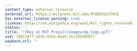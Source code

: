 ```yaml
---
content_type: external-resource
external_url: https://mitpress.mit.edu/9780262537841
has_external_license_warning: true
license: https://en.wikipedia.org/wiki/All_rights_reserved
status: ''
title: '![Buy at MIT Press](/images/mp_logo.gif)'
uid: 7d611d7f-2b35-425b-8ea5-c6c392d8bbf7
wayback_url: ''
---
```

